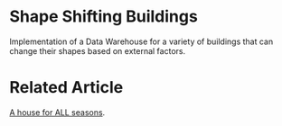 # Shape Shifting Buildings
Implementation of a Data Warehouse for a variety of buildings that can change their shapes based on external factors.

# Related Article
[A house for ALL seasons](https://www.dailymail.co.uk/sciencetech/article-2840627/A-house-seasons-Shape-shifting-home-transforms-year-response-changing-temperatures.html).
